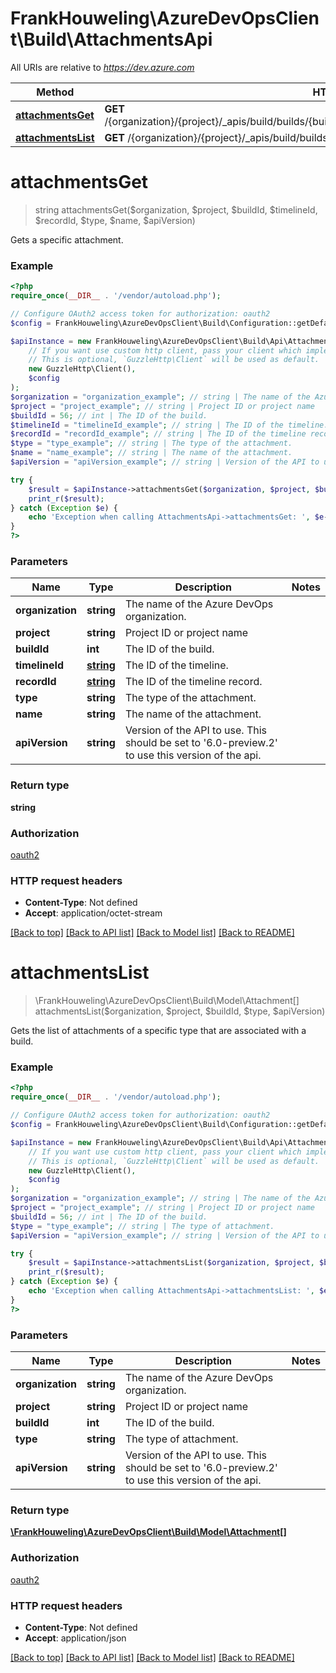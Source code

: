 # FrankHouweling\AzureDevOpsClient\Build\AttachmentsApi

All URIs are relative to *https://dev.azure.com*

Method | HTTP request | Description
------------- | ------------- | -------------
[**attachmentsGet**](AttachmentsApi.md#attachmentsGet) | **GET** /{organization}/{project}/_apis/build/builds/{buildId}/{timelineId}/{recordId}/attachments/{type}/{name} | 
[**attachmentsList**](AttachmentsApi.md#attachmentsList) | **GET** /{organization}/{project}/_apis/build/builds/{buildId}/attachments/{type} | 


# **attachmentsGet**
> string attachmentsGet($organization, $project, $buildId, $timelineId, $recordId, $type, $name, $apiVersion)



Gets a specific attachment.

### Example
```php
<?php
require_once(__DIR__ . '/vendor/autoload.php');

// Configure OAuth2 access token for authorization: oauth2
$config = FrankHouweling\AzureDevOpsClient\Build\Configuration::getDefaultConfiguration()->setAccessToken('YOUR_ACCESS_TOKEN');

$apiInstance = new FrankHouweling\AzureDevOpsClient\Build\Api\AttachmentsApi(
    // If you want use custom http client, pass your client which implements `GuzzleHttp\ClientInterface`.
    // This is optional, `GuzzleHttp\Client` will be used as default.
    new GuzzleHttp\Client(),
    $config
);
$organization = "organization_example"; // string | The name of the Azure DevOps organization.
$project = "project_example"; // string | Project ID or project name
$buildId = 56; // int | The ID of the build.
$timelineId = "timelineId_example"; // string | The ID of the timeline.
$recordId = "recordId_example"; // string | The ID of the timeline record.
$type = "type_example"; // string | The type of the attachment.
$name = "name_example"; // string | The name of the attachment.
$apiVersion = "apiVersion_example"; // string | Version of the API to use.  This should be set to '6.0-preview.2' to use this version of the api.

try {
    $result = $apiInstance->attachmentsGet($organization, $project, $buildId, $timelineId, $recordId, $type, $name, $apiVersion);
    print_r($result);
} catch (Exception $e) {
    echo 'Exception when calling AttachmentsApi->attachmentsGet: ', $e->getMessage(), PHP_EOL;
}
?>
```

### Parameters

Name | Type | Description  | Notes
------------- | ------------- | ------------- | -------------
 **organization** | **string**| The name of the Azure DevOps organization. |
 **project** | **string**| Project ID or project name |
 **buildId** | **int**| The ID of the build. |
 **timelineId** | [**string**](../Model/.md)| The ID of the timeline. |
 **recordId** | [**string**](../Model/.md)| The ID of the timeline record. |
 **type** | **string**| The type of the attachment. |
 **name** | **string**| The name of the attachment. |
 **apiVersion** | **string**| Version of the API to use.  This should be set to &#39;6.0-preview.2&#39; to use this version of the api. |

### Return type

**string**

### Authorization

[oauth2](../../README.md#oauth2)

### HTTP request headers

 - **Content-Type**: Not defined
 - **Accept**: application/octet-stream

[[Back to top]](#) [[Back to API list]](../../README.md#documentation-for-api-endpoints) [[Back to Model list]](../../README.md#documentation-for-models) [[Back to README]](../../README.md)

# **attachmentsList**
> \FrankHouweling\AzureDevOpsClient\Build\Model\Attachment[] attachmentsList($organization, $project, $buildId, $type, $apiVersion)



Gets the list of attachments of a specific type that are associated with a build.

### Example
```php
<?php
require_once(__DIR__ . '/vendor/autoload.php');

// Configure OAuth2 access token for authorization: oauth2
$config = FrankHouweling\AzureDevOpsClient\Build\Configuration::getDefaultConfiguration()->setAccessToken('YOUR_ACCESS_TOKEN');

$apiInstance = new FrankHouweling\AzureDevOpsClient\Build\Api\AttachmentsApi(
    // If you want use custom http client, pass your client which implements `GuzzleHttp\ClientInterface`.
    // This is optional, `GuzzleHttp\Client` will be used as default.
    new GuzzleHttp\Client(),
    $config
);
$organization = "organization_example"; // string | The name of the Azure DevOps organization.
$project = "project_example"; // string | Project ID or project name
$buildId = 56; // int | The ID of the build.
$type = "type_example"; // string | The type of attachment.
$apiVersion = "apiVersion_example"; // string | Version of the API to use.  This should be set to '6.0-preview.2' to use this version of the api.

try {
    $result = $apiInstance->attachmentsList($organization, $project, $buildId, $type, $apiVersion);
    print_r($result);
} catch (Exception $e) {
    echo 'Exception when calling AttachmentsApi->attachmentsList: ', $e->getMessage(), PHP_EOL;
}
?>
```

### Parameters

Name | Type | Description  | Notes
------------- | ------------- | ------------- | -------------
 **organization** | **string**| The name of the Azure DevOps organization. |
 **project** | **string**| Project ID or project name |
 **buildId** | **int**| The ID of the build. |
 **type** | **string**| The type of attachment. |
 **apiVersion** | **string**| Version of the API to use.  This should be set to &#39;6.0-preview.2&#39; to use this version of the api. |

### Return type

[**\FrankHouweling\AzureDevOpsClient\Build\Model\Attachment[]**](../Model/Attachment.md)

### Authorization

[oauth2](../../README.md#oauth2)

### HTTP request headers

 - **Content-Type**: Not defined
 - **Accept**: application/json

[[Back to top]](#) [[Back to API list]](../../README.md#documentation-for-api-endpoints) [[Back to Model list]](../../README.md#documentation-for-models) [[Back to README]](../../README.md)


